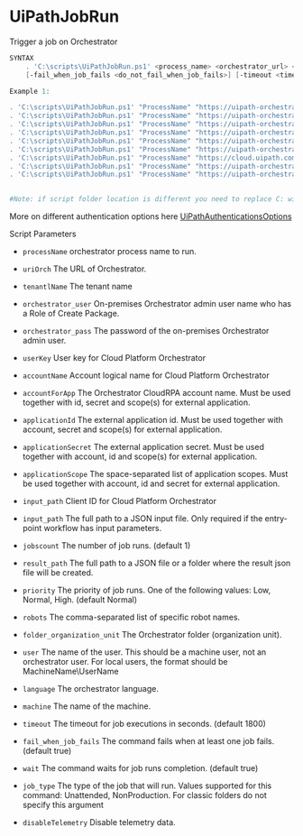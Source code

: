 
# UiPathJobRun
Trigger a job on Orchestrator
```PowerShell
SYNTAX
    . 'C:\scripts\UiPathJobRun.ps1' <process_name> <orchestrator_url> <orchestrator_tenant> [-input_path <input_path>] [-jobscount <jobscount>] [-result_path <result_path>] [-priority <priority>] [-robots <robots>] 
    [-fail_when_job_fails <do_not_fail_when_job_fails>] [-timeout <timeout>] [-wait <do_not_wait>] [-orchestrator_user <orchestrator_user> -orchestrator_pass <orchestrator_pass>] [-userKey <auth_token> -accountName <account_name>] [-accountForApp <account_for_app> -applicationId <application_id> -applicationSecret <application_secret> -applicationScope <applicationScope>] [-folder_organization_unit <folder_organization_unit>] [-language <language>] [-user <robotUser>] [-machine <robotMachine>] [-job_type <Unattended, NonProduction>]

Example 1:

. 'C:\scripts\UiPathJobRun.ps1' "ProcessName" "https://uipath-orchestrator.myorg.com" default -orchestrator_user admin -orchestrator_pass 123456
. 'C:\scripts\UiPathJobRun.ps1' "ProcessName" "https://uipath-orchestrator.myorg.com" default -orchestrator_user admin -orchestrator_pass 123456 -orchestrator_pass -priority Low
. 'C:\scripts\UiPathJobRun.ps1' "ProcessName" "https://uipath-orchestrator.myorg.com" default -orchestrator_user admin -orchestrator_pass 123456 -orchestrator_pass -priority Normal -folder_organization_unit MyFolder
. 'C:\scripts\UiPathJobRun.ps1' "ProcessName" "https://uipath-orchestrator.myorg.com" default -orchestrator_user admin -orchestrator_pass 123456 -orchestrator_pass -priority High -folder_organization_unit MyFolder
. 'C:\scripts\UiPathJobRun.ps1' "ProcessName" "https://uipath-orchestrator.myorg.com" default -userKey a7da29a2c93a717110a82 -accountName myAccount -fail_when_job_fails false -timeout 0
. 'C:\scripts\UiPathJobRun.ps1' "ProcessName" "https://uipath-orchestrator.myorg.com" default -userKey a7da29a2c93a717110a82 -accountName myAccount -orchestrator_pass -priority High -jobscount 3 -wait false -machine ROBOTMACHINE
. 'C:\scripts\UiPathJobRun.ps1' "ProcessName" "https://cloud.uipath.com/" default -userKey a7da29a2c93a717110a82 -accountName myAccount -orchestrator_pass -priority Low -robots robotName -result_path C:\Temp
. 'C:\scripts\UiPathJobRun.ps1' "ProcessName" "https://uipath-orchestrator.myorg.com" default -userKey a7da29a2c93a717110a82 -accountName myAccount -robots robotName -result_path C:\Temp\status.json
. 'C:\scripts\UiPathJobRun.ps1' "ProcessName" "https://uipath-orchestrator.myorg.com" default -accountForApp accountForExternalApp -applicationId myExternalAppId -applicationSecret myExternalAppSecret -applicationScope "OR.Folders.Read OR.Settings.Read" -robots robotName -result_path C:\Temp\status.json
 

#Note: if script folder location is different you need to replace C: with directory folder (e.g. '[FOLDER_VARIABLE]\scripts\UiPathPack.ps1')
```
More on different authentication options here [UiPathAuthenticationsOptions](UiPathAuthenticationsOptions.md)

Script Parameters
-  `processName` 
    orchestrator process name to run.

-  `uriOrch` 
    The URL of Orchestrator.

-  `tenantlName` 
    The tenant name

-  `orchestrator_user`
    On-premises Orchestrator admin user name who has a Role of Create Package.

-  `orchestrator_pass`
    The password of the on-premises Orchestrator admin user.

-  `userKey`
    User key for Cloud Platform Orchestrator

-  `accountName`
    Account logical name for Cloud Platform Orchestrator

-  `accountForApp` 
    The Orchestrator CloudRPA account name. Must be used together with id, secret and scope(s) for external application.

-  `applicationId` 
    The external application id. Must be used together with account, secret and scope(s) for external application.

-  `applicationSecret` 
    The external application secret. Must be used together with account, id and scope(s) for external application.

-  `applicationScope` 
    The space-separated list of application scopes. Must be used together with account, id and secret for external application.
    
-  `input_path`
    Client ID for Cloud Platform Orchestrator

-  `input_path`
    The full path to a JSON input file. Only required if the entry-point workflow has input parameters.

-  `jobscount`
    The number of job runs. (default 1)

-  `result_path`
    The full path to a JSON file or a folder where the result json file will be created.

-  `priority`
    The priority of job runs. One of the following values: Low, Normal, High. (default Normal)

-  `robots`
    The comma-separated list of specific robot names.

-  `folder_organization_unit`
    The Orchestrator folder (organization unit).

-  `user`
    The name of the user. This should be a machine user, not an orchestrator user. For local users, the format should be MachineName\UserName

-  `language`
    The orchestrator language.

-  `machine`
    The name of the machine.

-  `timeout`
    The timeout for job executions in seconds. (default 1800)

-  `fail_when_job_fails`
    The command fails when at least one job fails. (default true)

-  `wait`
    The command waits for job runs completion. (default true)

-  `job_type`
    The type of the job that will run. Values supported for this command: Unattended, NonProduction. For classic folders do not specify this argument

-  `disableTelemetry`
    Disable telemetry data.